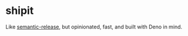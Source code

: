 # shipit

Like [semantic-release](https://github.com/semantic-release/semantic-release), but opinionated, fast, and built with Deno in mind.
